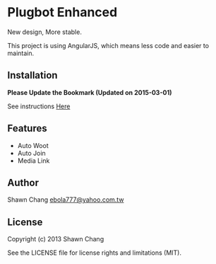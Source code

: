 # Plugbot Enhanced

New design, More stable.

This project is using AngularJS, which means less code and easier to maintain.

## Installation

**Please Update the Bookmark (Updated on 2015-03-01)**

See instructions [Here](http://ebola777.github.io/Plugbot-Enhanced/)

## Features

- Auto Woot
- Auto Join
- Media Link

## Author

Shawn Chang <ebola777@yahoo.com.tw>

## License

Copyright (c) 2013 Shawn Chang

See the LICENSE file for license rights and limitations (MIT).

